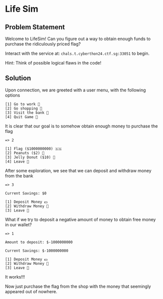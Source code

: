 # Life Sim

## Problem Statement

Welcome to LifeSim! Can you figure out a way to obtain enough funds to purchase the ridiculously priced flag?

Interact with the service at: `chals.t.cyberthon24.ctf.sg:33051` to begin.

Hint: Think of possible logical flaws in the code!

## Solution

Upon connection, we are greeted with a user menu, with the following options
```
[1] Go to work 💼
[2] Go shopping 🛒
[3] Visit the bank 🏦
[4] Quit Game 🚪
```

It is clear that our goal is to somehow obtain enough money to purchase the flag
```
=> 2

[1] Flag ($1000000000) 🇸🇬
[2] Peanuts ($2) 🥜
[3] Jelly Donut ($10) 🍙
[4] Leave 🚪
```

After some exploration, we see that we can deposit and withdraw money from the bank
```
=> 3

Current Savings: $0

[1] Deposit Money 💵
[2] Withdraw Money 💸
[3] Leave 🚪
```

What if we try to deposit a negative amount of money to obtain free money in our wallet?

```
=> 1

Amount to deposit: $-1000000000

Current Savings: $-1000000000

[1] Deposit Money 💵
[2] Withdraw Money 💸
[3] Leave 🚪
```

It works!!!

Now just purchase the flag from the shop with the money that seemingly appeared out of nowhere.
